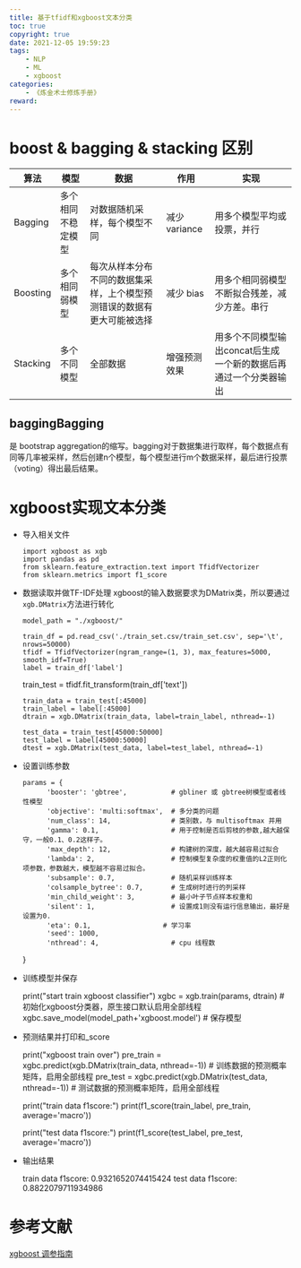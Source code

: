 ```yaml
---
title: 基于tfidf和xgboost文本分类
toc: true
copyright: true
date: 2021-12-05 19:59:23
tags:
    - NLP
    - ML
    - xgboost
categories:
    - 《炼金术士修炼手册》
reward:
---
```

# boost & bagging & stacking 区别
|算法|模型|数据|作用|实现
---|----|----|---|---
Bagging|多个相同不稳定模型|对数据随机采样，每个模型不同|减少 variance|用多个模型平均或投票，并行
Boosting|多个相同弱模型|每次从样本分布不同的数据集采样，上个模型预测错误的数据有更大可能被选择|减少 bias|用多个相同弱模型不断拟合残差，减少方差。串行
Stacking|多个不同模型|全部数据|增强预测效果|用多个不同模型输出concat后生成一个新的数据后再通过一个分类器输出
 
## baggingBagging 
是 bootstrap aggregation的缩写。bagging对于数据集进行取样，每个数据点有同等几率被采样，然后创建n个模型，每个模型进行m个数据采样，最后进行投票（voting）得出最后结果。




# xgboost实现文本分类

+ 导入相关文件


      import xgboost as xgb
      import pandas as pd
      from sklearn.feature_extraction.text import TfidfVectorizer
      from sklearn.metrics import f1_score

+ 数据读取并做TF-IDF处理
xgboost的输入数据要求为DMatrix类，所以要通过`xgb.DMatrix`方法进行转化


      model_path = "./xgboost/"

      train_df = pd.read_csv('./train_set.csv/train_set.csv', sep='\t', nrows=50000)
      tfidf = TfidfVectorizer(ngram_range=(1, 3), max_features=5000, smooth_idf=True)
      label = train_df['label']
    train_test = tfidf.fit_transform(train_df['text'])

      train_data = train_test[:45000]
      train_label = label[:45000]
      dtrain = xgb.DMatrix(train_data, label=train_label, nthread=-1)

      test_data = train_test[45000:50000]
      test_label = label[45000:50000]
      dtest = xgb.DMatrix(test_data, label=test_label, nthread=-1)

+ 设置训练参数


      params = {
            'booster': 'gbtree',           # gbliner 或 gbtree树模型或者线性模型
            'objective': 'multi:softmax',  # 多分类的问题
            'num_class': 14,               # 类别数，与 multisoftmax 并用
            'gamma': 0.1,                  # 用于控制是否后剪枝的参数,越大越保守，一般0.1、0.2这样子。
            'max_depth': 12,               # 构建树的深度，越大越容易过拟合
            'lambda': 2,                   # 控制模型复杂度的权重值的L2正则化项参数，参数越大，模型越不容易过拟合。
            'subsample': 0.7,              # 随机采样训练样本
            'colsample_bytree': 0.7,       # 生成树时进行的列采样
            'min_child_weight': 3,         # 最小叶子节点样本权重和
            'silent': 1,                   # 设置成1则没有运行信息输出，最好是设置为0.
            'eta': 0.1,                  # 学习率
            'seed': 1000,
            'nthread': 4,                  # cpu 线程数
    }


+ 训练模型并保存


    print("start train xgboost classifier")
    xgbc = xgb.train(params, dtrain)  # 初始化xgboost分类器，原生接口默认启用全部线程
    xgbc.save_model(model_path+'xgboost.model')  # 保存模型

+ 预测结果并打印和_score


    print("xgboost train over")
    pre_train = xgbc.predict(xgb.DMatrix(train_data, nthread=-1))   # 训练数据的预测概率矩阵，启用全部线程
    pre_test = xgbc.predict(xgb.DMatrix(test_data, nthread=-1))     # 测试数据的预测概率矩阵，启用全部线程

    print("train data f1score:")
    print(f1_score(train_label, pre_train, average='macro'))

    print("test data f1score:")
    print(f1_score(test_label, pre_test, average='macro'))

+ 输出结果

    train data f1score:
    0.9321652074415424
    test data f1score:
    0.8822079711934986


# 参考文献

[xgboost 调参指南](https://www.analyticsvidhya.com/blog/2016/03/complete-guide-parameter-tuning-xgboost-with-codes-python/)